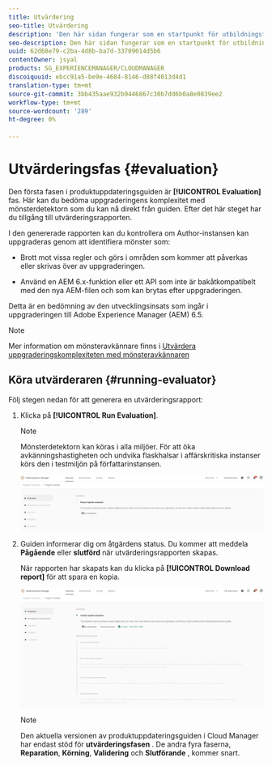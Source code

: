 ```yaml
---
title: Utvärdering
seo-title: Utvärdering
description: 'Den här sidan fungerar som en startpunkt för utbildningsfasen i produktuppdateringsguiden. '
seo-description: Den här sidan fungerar som en startpunkt för utbildningsfasen i produktuppdateringsguiden.
uuid: 62d68e79-c2ba-4d8b-ba7d-33709014d5b6
contentOwner: jsyal
products: SG_EXPERIENCEMANAGER/CLOUDMANAGER
discoiquuid: ebcc91a5-be9e-4684-8146-d88f4013d4d1
translation-type: tm+mt
source-git-commit: 3bb435aae932b9446867c30b7dd6b0a8e0839ee2
workflow-type: tm+mt
source-wordcount: '289'
ht-degree: 0%

---
```



# Utvärderingsfas {#evaluation}

Den första fasen i produktuppdateringsguiden är **[!UICONTROL Evaluation]** fas.
Här kan du bedöma uppgraderingens komplexitet med mönsterdetektorn som du kan nå direkt från guiden. Efter det här steget har du tillgång till utvärderingsrapporten.

I den genererade rapporten kan du kontrollera om Author-instansen kan uppgraderas genom att identifiera mönster som:

* Brott mot vissa regler och görs i områden som kommer att påverkas eller skrivas över av uppgraderingen.

* Använd en AEM 6.x-funktion eller ett API som inte är bakåtkompatibelt med den nya AEM-filen och som kan brytas efter uppgraderingen.

Detta är en bedömning av den utvecklingsinsats som ingår i uppgraderingen till Adobe Experience Manager (AEM) 6.5.

>[!NOTE]
>
>Mer information om mönsteravkännare finns i [Utvärdera uppgraderingskomplexiteten med mönsteravkännaren](https://helpx.adobe.com/experience-manager/6-4/sites/deploying/using/pattern-detector.html)

## Köra utvärderaren {#running-evaluator}

Följ stegen nedan för att generera en utvärderingsrapport:

1. Klicka på **[!UICONTROL Run Evaluation]**.

   >[!NOTE]
   >Mönsterdetektorn kan köras i alla miljöer. För att öka avkänningshastigheten och undvika flaskhalsar i affärskritiska instanser körs den i testmiljön på författarinstansen.

   ![](assets/Run-Evaluation.png)

1. Guiden informerar dig om åtgärdens status. Du kommer att meddela **Pågående** eller **slutförd** när utvärderingsrapporten skapas.

   När rapporten har skapats kan du klicka på **[!UICONTROL Download report]** för att spara en kopia.

   ![](assets/Evaluation-1.png)


   >[!NOTE]
   >
   >Den aktuella versionen av produktuppdateringsguiden i Cloud Manager har endast stöd för **utvärderingsfasen** . De andra fyra faserna, **Reparation**, **Körning**, **Validering** och **Slutförande** , kommer snart.
